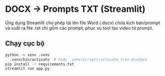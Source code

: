 # DOCX → Prompts TXT (Streamlit)

Ứng dụng Streamlit cho phép tải lên file Word (.docx) chứa kịch bản/prompt và xuất ra file .txt chỉ gồm các prompt, phục vụ tool tạo video từ prompt.

## Chạy cục bộ
```bash
python -m venv .venv
. .venv/bin/activate  # hoặc .venv\Scripts\activate trên Windows
pip install -r requirements.txt
streamlit run app.py
